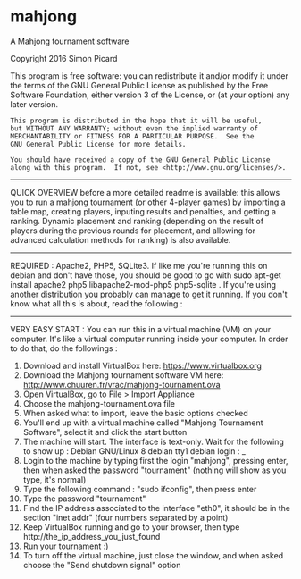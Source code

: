 # mahjong
A Mahjong tournament software

Copyright 2016 Simon Picard

This program is free software: you can redistribute it and/or modify
    it under the terms of the GNU General Public License as published by
    the Free Software Foundation, either version 3 of the License, or
    (at your option) any later version.

    This program is distributed in the hope that it will be useful,
    but WITHOUT ANY WARRANTY; without even the implied warranty of
    MERCHANTABILITY or FITNESS FOR A PARTICULAR PURPOSE.  See the
    GNU General Public License for more details.

    You should have received a copy of the GNU General Public License
    along with this program.  If not, see <http://www.gnu.org/licenses/>.

---

QUICK OVERVIEW before a more detailed readme is available: this allows you to run a mahjong tournament (or other 4-player games) by importing a table map, creating players, inputing results and penalties, and getting a ranking. Dynamic placement and ranking (depending on the result of players during the previous rounds for placement, and allowing for advanced calculation methods for ranking) is also available.

---

REQUIRED : Apache2, PHP5, SQLite3. If like me you're running this on debian and don't have those, you should be good to go with sudo apt-get install apache2 php5 libapache2-mod-php5 php5-sqlite . If you're using another distribution you probably can manage to get it running. If you don't know what all this is about, read the following :

---

VERY EASY START :
You can run this in a virtual machine (VM) on your computer. It's like a virtual computer running inside your computer. In order to do that, do the followings :
1) Download and install VirtualBox here: https://www.virtualbox.org
2) Download the Mahjong tournament software VM here: http://www.chuuren.fr/vrac/mahjong-tournament.ova
3) Open VirtualBox, go to File > Import Appliance
4) Choose the mahjong-tournament.ova file
5) When asked what to import, leave the basic options checked
6) You'll end up with a virtual machine called "Mahjong Tournament Software", select it and click the start button
7) The machine will start. The interface is text-only. Wait for the following to show up :
Debian GNU/Linux 8 debian tty1
debian login : _
8) Login to the machine by typing first the login "mahjong", pressing enter, then when asked the password "tournament" (nothing will show as you type, it's normal)
9) Type the following command : "sudo ifconfig", then press enter
10) Type the password "tournament"
11) Find the IP address associated to the interface "eth0", it should be in the section "inet addr" (four numbers separated by a point)
12) Keep VirtualBox running and go to your browser, then type http://the_ip_address_you_just_found
13) Run your tournament :)
14) To turn off the virtual machine, just close the window, and when asked choose the "Send shutdown signal" option